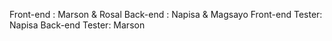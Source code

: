 


Front-end : Marson & Rosal
Back-end : Napisa & Magsayo
Front-end Tester: Napisa
Back-end Tester: Marson
